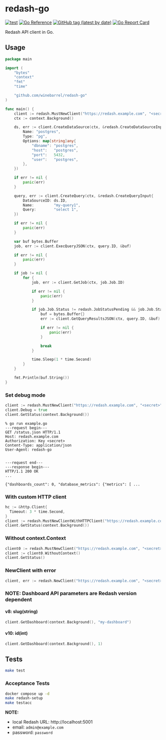 # redash-go

[![test](https://github.com/winebarrel/redash-go/actions/workflows/test.yml/badge.svg)](https://github.com/winebarrel/redash-go/actions/workflows/test.yml)
[![Go Reference](https://pkg.go.dev/badge/github.com/winebarrel/redash-go.svg)](https://pkg.go.dev/github.com/winebarrel/redash-go)
[![GitHub tag (latest by date)](https://img.shields.io/github/v/tag/winebarrel/redash-go)](https://github.com/winebarrel/redash-go/tags)
[![Go Report Card](https://goreportcard.com/badge/github.com/winebarrel/redash-go)](https://goreportcard.com/report/github.com/winebarrel/redash-go)

Redash API client in Go.

## Usage

```go
package main

import (
	"bytes"
	"context"
	"fmt"
	"time"

	"github.com/winebarrel/redash-go"
)

func main() {
	client := redash.MustNewClient("https://redash.example.com", "<secret>")
	ctx := context.Background()

	ds, err := client.CreateDataSource(ctx, &redash.CreateDataSourceInput{
		Name: "postgres",
		Type: "pg",
		Options: map[string]any{
			"dbname": "postgres",
			"host":   "postgres",
			"port":   5432,
			"user":   "postgres",
		},
	})

	if err != nil {
		panic(err)
	}

	query, err := client.CreateQuery(ctx, &redash.CreateQueryInput{
		DataSourceID: ds.ID,
		Name:         "my-query1",
		Query:        "select 1",
	})

	if err != nil {
		panic(err)
	}

	var buf bytes.Buffer
	job, err := client.ExecQueryJSON(ctx, query.ID, &buf)

	if err != nil {
		panic(err)
	}

	if job != nil {
		for {
			job, err := client.GetJob(ctx, job.Job.ID)

			if err != nil {
				panic(err)
			}

			if job.Job.Status != redash.JobStatusPending && job.Job.Status != redash.JobStatusStarted {
				buf = bytes.Buffer{}
				err := client.GetQueryResultsJSON(ctx, query.ID, &buf)

				if err != nil {
					panic(err)
				}

				break
			}

			time.Sleep(1 * time.Second)
		}
	}

	fmt.Println(buf.String())
}
```

### Set debug mode

```go
client := redash.MustNewClient("https://redash.example.com", "<secret>")
client.Debug = true
client.GetStatus(context.Background())
```

```
% go run example.go
---request begin---
GET /status.json HTTP/1.1
Host: redash.example.com
Authorization: Key <secret>
Content-Type: application/json
User-Agent: redash-go


---request end---
---response begin---
HTTP/1.1 200 OK
...

{"dashboards_count": 0, "database_metrics": {"metrics": [ ...
```

### With custom HTTP client

```go
hc := &http.Client{
  Timeout: 3 * time.Second,
}
client := redash.MustNewClientWithHTTPClient("https://redash.example.com", "<secret>", hc)
client.GetStatus(context.Background())
```

### Without context.Context

```go
client0 := redash.MustNewClient("https://redash.example.com", "<secret>")
client := client0.WithoutContext()
client.GetStatus()
```

### NewClient with error

```go
client, err := redash.NewClient("https://redash.example.com", "<secret>")
```

### **NOTE: Dashboard API parameters are Redash version dependent**

#### v8: slug(string)

```go
client.GetDashboard(context.Background(), "my-dashboard")
```

#### v10: id(int)

```go
client.GetDashboard(context.Background(), 1)
```

## Tests

```sh
make test
```

### Acceptance Tests

```sh
docker compose up -d
make redash-setup
make testacc
```

**NOTE:**
* local Redash URL: http://localhost:5001
* email: `admin@example.com`
* password: `password`
